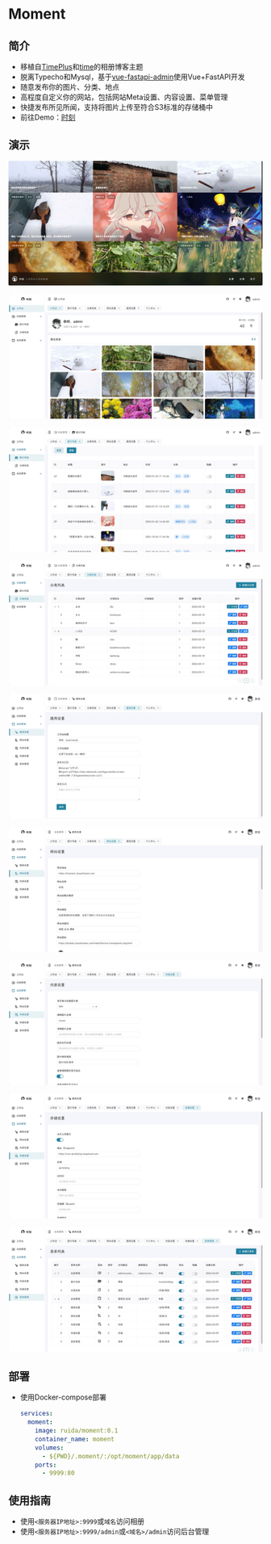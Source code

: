 # Moment

## 简介

- 移植自[TimePlus](https://github.com/zhheo/TimePlus)和[time](https://github.com/wclk/time)的相册博客主题
- 脱离Typecho和Mysql，基于[vue-fastapi-admin](https://github.com/mizhexiaoxiao/vue-fastapi-admin)使用Vue+FastAPI开发
- 随意发布你的图片、分类、地点
- 高程度自定义你的网站，包括网站Meta设置、内容设置、菜单管理
- 快捷发布所见所闻，支持将图片上传至符合S3标准的存储桶中
- 前往Demo：[时刻](https://moment.cloudchewie.com/)

## 演示

![web](./img/web.png)

![admin-workbench](./img/admin-workbench.png)

![admin-blogs](./img/admin-blogs.png)

![admin-categories](./img/admin-categories.png)

![admin-general-setting](./img/admin-general-setting.png)

![admin-meta-setting](./img/admin-meta-setting.png)

![admin-content-setting](./img/admin-content-setting.png)

![admin-storage-setting](./img/admin-storage-setting.png)

![admin-menu-setting](./img/admin-menu-setting.png)

## 部署

- 使用Docker-compose部署

  ```yaml
  services:
    moment:
      image: ruida/moment:0.1
      container_name: moment
      volumes:
        - ${PWD}/.moment/:/opt/moment/app/data
      ports:
        - 9999:80
  ```

## 使用指南

- 使用`<服务器IP地址>:9999`或`域名`访问相册
- 使用`<服务器IP地址>:9999/admin`或`<域名>/admin`访问后台管理
